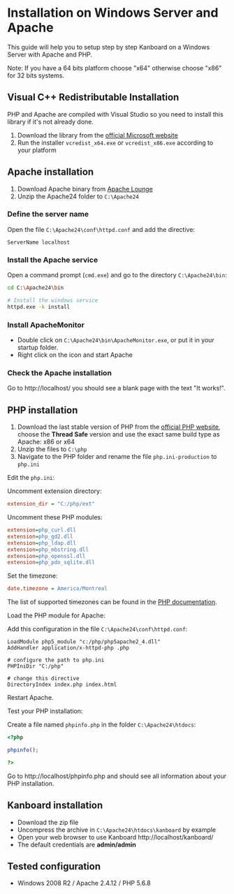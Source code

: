 Installation on Windows Server and Apache
=========================================

This guide will help you to setup step by step Kanboard on a Windows Server with Apache and PHP.

Note: If you have a 64 bits platform choose "x64" otherwise choose "x86" for 32 bits systems.

Visual C++ Redistributable Installation
---------------------------------------

PHP and Apache are compiled with Visual Studio so you need to install this library if it's not already done.

1. Download the library from the [official Microsoft website](http://www.microsoft.com/en-us/download/details.aspx?id=30679)
2. Run the installer `vcredist_x64.exe` or `vcredist_x86.exe` according to your platform

Apache installation
-------------------

1. Download Apache binary from [Apache Lounge](http://www.apachelounge.com/download/)
2. Unzip the Apache24 folder to `C:\Apache24`

### Define the server name

Open the file `C:\Apache24\conf\httpd.conf` and add the directive:

```
ServerName localhost
```

### Install the Apache service

Open a command prompt (`cmd.exe`) and go to the directory `C:\Apache24\bin`:

```bash
cd C:\Apache24\bin

# Install the windows service
httpd.exe -k install
```

### Install ApacheMonitor

- Double click on `C:\Apache24\bin\ApacheMonitor.exe`, or put it in your startup folder.
- Right click on the icon and start Apache

### Check the Apache installation

Go to http://localhost/ you should see a blank page with the text "It works!".

PHP installation
----------------

1. Download the last stable version of PHP from the [official PHP website](http://windows.php.net/download/), choose the **Thread Safe** version and use the exact same build type as Apache: x86 or x64
2. Unzip the files to `C:\php`
3. Navigate to the PHP folder and rename the file `php.ini-production` to `php.ini`

Edit the `php.ini`:

Uncomment extension directory:

```ini
extension_dir = "C:/php/ext"
```

Uncomment these PHP modules:

```ini
extension=php_curl.dll
extension=php_gd2.dll
extension=php_ldap.dll
extension=php_mbstring.dll
extension=php_openssl.dll
extension=php_pdo_sqlite.dll
```

Set the timezone:

```ini
date.timezone = America/Montreal
```

The list of supported timezones can be found in the [PHP documentation](http://php.net/manual/en/timezones.america.php).

Load the PHP module for Apache:

Add this configuration in the file `C:\Apache24\conf\httpd.conf`:

```
LoadModule php5_module "c:/php/php5apache2_4.dll"
AddHandler application/x-httpd-php .php

# configure the path to php.ini
PHPIniDir "C:/php"

# change this directive
DirectoryIndex index.php index.html
```

Restart Apache.

Test your PHP installation:

Create a file named `phpinfo.php` in the folder `C:\Apache24\htdocs`:

```php
<?php

phpinfo();

?>
```

Go to http://localhost/phpinfo.php and should see all information about your PHP installation.

Kanboard installation
---------------------

- Download the zip file
- Uncompress the archive in `C:\Apache24\htdocs\kanboard` by example
- Open your web browser to use Kanboard http://localhost/kanboard/
- The default credentials are **admin/admin**

Tested configuration
--------------------

- Windows 2008 R2 / Apache 2.4.12 / PHP 5.6.8

